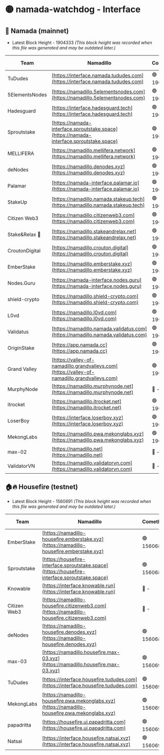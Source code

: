 # 🟡 namada-watchdog - Interface

## 🚀 Namada (mainnet)
- Latest Block Height - 1904333 *(This block height was recorded when this file was generated and may be outdated later.)*

| Team | Namadillo | CometBFT | Indexer | MASP Indexer |
|-|-|-|-|-|
| TuDudes | [https://interface.namada.tududes.com](https://interface.namada.tududes.com) | 🟢 1904307 | 🟢 1904307 | 🟢 1904306 |
| 5ElementsNodes | [https://namadillo.5elementsnodes.com](https://namadillo.5elementsnodes.com) | 🟢 1904307 | 🟢 1904307 | 🟢 1904306 |
| Hadesguard | [https://interface.hadesguard.tech](https://interface.hadesguard.tech) | 🟢 1904307 | 🟢 1904307 | 🟢 1904307 |
| Sproutstake | [https://namada-interface.sproutstake.space](https://namada-interface.sproutstake.space) | 🟢 1904308 | 🟢 1904308 | 🟢 1904308 |
| MELLIFERA | [https://namadillo.mellifera.network](https://namadillo.mellifera.network) | 🟢 1904309 | 🟢 1904309 | 🟢 1904309 |
| deNodes | [https://namadillo.denodes.xyz](https://namadillo.denodes.xyz) | 🟢 1904309 | 🔴 1889999 | 🟢 1904309 |
| Palamar | [https://namada-interface.palamar.io](https://namada-interface.palamar.io) | 🟢 1904310 | 🔴 1889999 | 🟢 1904310 |
| StakeUp | [https://namadillo.namada.stakeup.tech](https://namadillo.namada.stakeup.tech) | 🟢 1904310 | 🟢 1904310 | 🟢 1904310 |
| Citizen Web3 | [https://namadillo.citizenweb3.com](https://namadillo.citizenweb3.com) | 🟢 1904311 | 🔴 - | 🔴 - |
| Stake&Relax 🦥 | [https://namadillo.stakeandrelax.net](https://namadillo.stakeandrelax.net) | 🟢 1904315 | 🔴 - | 🟢 1904317 |
| CroutonDigital | [https://namadillo.crouton.digital](https://namadillo.crouton.digital) | 🟢 1904318 | 🔴 - | 🟢 1904319 |
| EmberStake | [https://namadillo.emberstake.xyz](https://namadillo.emberstake.xyz) | 🟢 1904319 | 🟢 1904319 | 🟢 1904319 |
| Nodes.Guru | [https://namada-interface.nodes.guru](https://namada-interface.nodes.guru) | 🟢 1904320 | 🔴 1889999 | 🟢 1904320 |
| shield-crypto | [https://namadillo.shield-crypto.com](https://namadillo.shield-crypto.com) | 🟢 1904320 | 🟢 1904320 | 🟢 1904320 |
| L0vd | [https://namadillo.l0vd.com](https://namadillo.l0vd.com) | 🟢 1904321 | 🔴 1889999 | 🟢 1904321 |
| Validatus | [https://namadillo.namada.validatus.com](https://namadillo.namada.validatus.com) | 🟢 1904322 | 🔴 1889999 | 🔴 1000866 |
| OriginStake | [https://app.namada.cc](https://app.namada.cc) | 🟢 1904322 | 🟢 1904322 | 🟢 1904322 |
| Grand Valley | [https://valley-of-namadillo.grandvalleys.com](https://valley-of-namadillo.grandvalleys.com) | 🟢 1904322 | 🟢 1904322 | 🔴 - |
| MurphyNode | [https://namadillo.murphynode.net](https://namadillo.murphynode.net) | 🔴 - | 🔴 - | 🔴 - |
| itrocket | [https://namadillo.itrocket.net](https://namadillo.itrocket.net) | 🟢 1904330 | 🔴 - | 🟢 1904332 |
| LoserBoy | [https://interface.loserboy.xyz](https://interface.loserboy.xyz) | 🟢 1904332 | 🟢 1904332 | 🟢 1904332 |
| MekongLabs | [https://namadillo.pwa.mekonglabs.xyz](https://namadillo.pwa.mekonglabs.xyz) | 🟢 1904333 | 🟢 1904333 | 🟢 1904332 |
| max-02 | [https://namadillo.net](https://namadillo.net) | 🔴 - | 🔴 - | 🔴 - |
| ValidatorVN | [https://namadillo.validatorvn.com](https://namadillo.validatorvn.com) | 🔴 - | 🔴 - | 🔴 - |

## 🏠🔥 Housefire (testnet)
- Latest Block Height - 1560691 *(This block height was recorded when this file was generated and may be outdated later.)*

| Team | Namadillo | CometBFT | Indexer | MASP Indexer |
|-|-|-|-|-|
| EmberStake | [https://namadillo-housefire.emberstake.xyz](https://namadillo-housefire.emberstake.xyz) | 🟢 1560682 | 🟢 1560682 | 🟢 1560682 |
| Sproutstake | [https://housefire-interface.sproutstake.space](https://housefire-interface.sproutstake.space) | 🟢 1560682 | 🟢 1560682 | 🟢 1560682 |
| Knowable | [https://interface.knowable.run](https://interface.knowable.run) | 🔴 - | 🔴 - | 🔴 - |
| Citizen Web3 | [https://namadillo-housefire.citizenweb3.com](https://namadillo-housefire.citizenweb3.com) | 🔴 - | 🔴 - | 🔴 - |
| deNodes | [https://namadillo-housefire.denodes.xyz](https://namadillo-housefire.denodes.xyz) | 🟢 1560689 | 🟢 1560689 | 🟢 1560689 |
| max-03 | [https://namadillo.housefire.max-03.xyz](https://namadillo.housefire.max-03.xyz) | 🟢 1560690 | 🟢 1560689 | 🟢 1560689 |
| TuDudes | [https://interface.housefire.tududes.com](https://interface.housefire.tududes.com) | 🟢 1560690 | 🟢 1560690 | 🟢 1560690 |
| MekongLabs | [https://namadillo-housefire.pwa.mekonglabs.xyz](https://namadillo-housefire.pwa.mekonglabs.xyz) | 🟢 1560690 | 🟢 1560690 | 🟢 1560690 |
| papadritta | [https://housefire.ui.papadritta.com](https://housefire.ui.papadritta.com) | 🟢 1560691 | 🟢 1560691 | 🟢 1560691 |
| Natsai | [https://interface.housefire.natsai.xyz](https://interface.housefire.natsai.xyz) | 🟢 1560691 | 🟢 1560691 | 🟢 1560691 |

